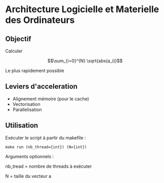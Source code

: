 # Architecture Logicielle et Materielle des Ordinateurs

## Objectif

Calculer 

$$\sum_{i=0}^{N} \sqrt{abs(a_i)}$$ 

Le plus rapidement possible



## Leviers d'acceleration

 - Alignement mémoire (pour le cache)
 - Vectorisation
 - Parallelisation
 
## Utilisation 

Exécuter le script à partir du makefile :
```
make run (nb_thread={int}) (N={int})
```

Arguments optionnels :

nb_tread = nombre de threads à exécuter

N = taille du vecteur a
